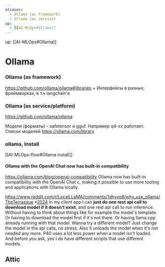 ```yaml
---
aliases:
  - Ollama (as framework)
  - Ollama (as service)
up:
  - [[AI-MLOps#Ollama]]
---
```

up: [[AI-MLOps#Ollama]]
# Ollama
### Ollama (as framework)
https://github.com/ollama/ollama#libraries
  \+ Интерфейсы в разных, фреймворках, в т.ч langchain'e
### Ollama (as service/platform)
https://github.com/ollama/ollama

Модели (форматы) -  safetensor и gguf. Например q4-xx работает. 
Список моделей  https://ollama.com/library

### ollama, Install 
[[AI-MLOps-flow#Ollama install]]

#### Ollama with the OpenAI Chat now has built-in compatibility 
https://ollama.com/blog/openai-compatibility
Ollama now has built-in compatibility with the OpenAI Chat c, making it possible to use more tooling and applications with Ollama locally.


https://www.reddit.com/r/LocalLLaMA/comments/1dhyxq8/why_use_ollama/
[TheTerrasque](https://www.reddit.com/user/TheTerrasque/)  •[2024](https://www.reddit.com/r/LocalLLaMA/comments/1dhyxq8/comment/l952o01/)
In my client app I can **just do one rest api call to download model if it doesn't exist**, and one rest api call to run inference. Without having to think about things like for example the model's template. Or having to download the model first if it's not there. Or having llama.cpp already running with that model.
Wanna try a different model? Just change the model in the api calls, no stress.
Also it unloads the model when it's not needed any more. P40 uses a lot less power when a model isn't loaded.
And before you ask, yes I do have different scripts that use different models.


## Attic





